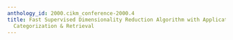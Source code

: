 ```yaml
---
anthology_id: 2000.cikm_conference-2000.4
title: Fast Supervised Dimensionality Reduction Algorithm with Applications to Document
  Categorization & Retrieval
---
```

